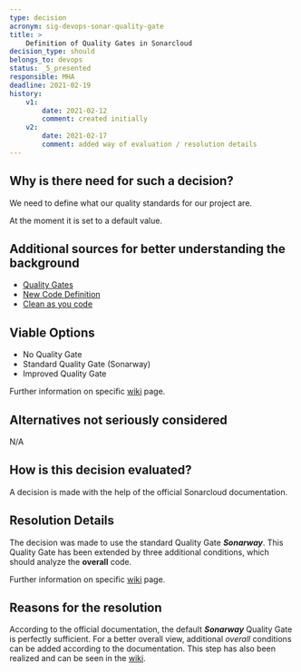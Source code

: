 ```yaml
---
type: decision
acronym: sig-devops-sonar-quality-gate
title: >
    Definition of Quality Gates in Sonarcloud
decision_type: should
belongs_to: devops
status: _5_presented
responsible: MHA
deadline: 2021-02-19
history:
    v1:
        date: 2021-02-12
        comment: created initially
    v2: 
        date: 2021-02-17
        comment: added way of evaluation / resolution details
---
```


## Why is there need for such a decision?

We need to define what our quality standards for our project are.

At the moment it is set to a default value.

## Additional sources for better understanding the background

- [Quality Gates](https://sonarcloud.io/documentation/user-guide/quality-gates/)
- [New Code Definition](https://sonarcloud.io/documentation/user-guide/new-code/)
- [Clean as you code](https://sonarcloud.io/documentation/user-guide/clean-as-you-code/)


## Viable Options

- No Quality Gate
- Standard Quality Gate (Sonarway)
- Improved Quality Gate  

Further information on specific [wiki](https://github.com/EVATool/evatool-backend/wiki/Sonarcloud-Quality-Gates) page.


## Alternatives not seriously considered

N/A


## How is this decision evaluated?

A decision is made with the help of the official Sonarcloud documentation.

 
## Resolution Details

The decision was made to use the standard Quality Gate ***Sonarway***. This Quality Gate has been extended by three 
additional conditions, which should analyze the **overall** code.

Further information on specific [wiki](https://github.com/EVATool/evatool-backend/wiki/Sonarcloud-Quality-Gates) page.


## Reasons for the resolution

According to the official documentation, the default ***Sonarway*** Quality Gate is perfectly sufficient. For a better 
overall view, additional *overall* conditions can be added according to the documentation. This step has also been realized 
and can be seen in the [wiki](https://github.com/EVATool/evatool-backend/wiki/Sonarcloud-Quality-Gates).

